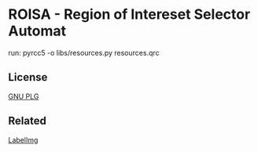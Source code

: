 # ROISA - Region of Intereset Selector Automat

run: pyrcc5 -o libs/resources.py resources.qrc

## License
[GNU PLG]()

## Related
[LabelImg](https://github.com/tzutalin/labelImg])

